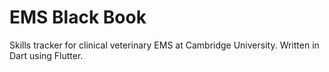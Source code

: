 # EMS Black Book

Skills tracker for clinical veterinary EMS at Cambridge University.
Written in Dart using Flutter.
